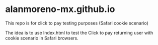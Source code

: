 # alanmoreno-mx.github.io
This repo is for click to pay testing purposes (Safari cookie scenario)

The idea is to use Index.html to test the Click to pay returning user with cookie scenario in Safari browsers.
